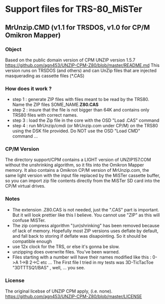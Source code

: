 
# Support files for TRS-80_MiSTer

## MrUnzip.CMD (v1.1 for TRSDOS, v1.0 for CP/M Omikron Mapper)

### Object

Based on the public domain version of CPM UNZIP version 1.5.7 https://github.com/agn453/UNZIP-CPM-Z80/blob/master/README.md
This version runs on TRSDOS (and others) and can UnZip files that are injected masquerading as cassette files (\*.CAS)

### How does it work ?

* step 1 : generate ZIP files with files meant to be read by the TRS80. Name the ZIP files SOME_NAME.<b>Z80.CAS</b>
* step 2 : insure that the file is not bigger than 64K and contains only TRS80 files with correct names.
* step 3 : load the Zip file in the core with the OSD "Load .CAS" command
* step 4 : run MrUnzip/cmdi (or MrUnzip.com under CP/M) on the TRS80 using the DSK file provided. Do NOT use the OSD "Load CMD" command ...

### CP/M Version
The directory support/CPM contains a LIGHT version of UNZIP157.COM without the unshrinking algorithm, so it fits into the Omikron Mapper memory.
It also contains a Omikron CP/M version of MrUnzip.com, the same light version with the input file replaced by the MiSTer cassette buffer, so you can import zip file contents directly from the MiSTer SD card into the CP/M virtual drives.

### Notes

* The extension .Z80.CAS is not needed, just the ".CAS" part is important. But it will look prettier like this I believe. You cannot use "ZIP" as this will confuse MiSTer.
* The zip compress algorithm "(un)shrinking" has been removed because of lack of memory. Hopefully most ZIP versions uses deflate by default, and fall back to storing if deflate was disapointing. So it should be compatible enough
* use 12x clock for the TRS, or else it's gonna be slow.
* unzipping does overwrite files. You've been warned.
* Files starting with a number will have their names modified like this : 0->A 1->B 2->C etc ... The First file I tried in my tests was 3D-TicTacToe "3DTTTSQ1/BAS" , well, ... you see.

### License

 The original licebse of UNZIP CPM apply, (i.e. none).
 https://github.com/agn453/UNZIP-CPM-Z80/blob/master/LICENSE

